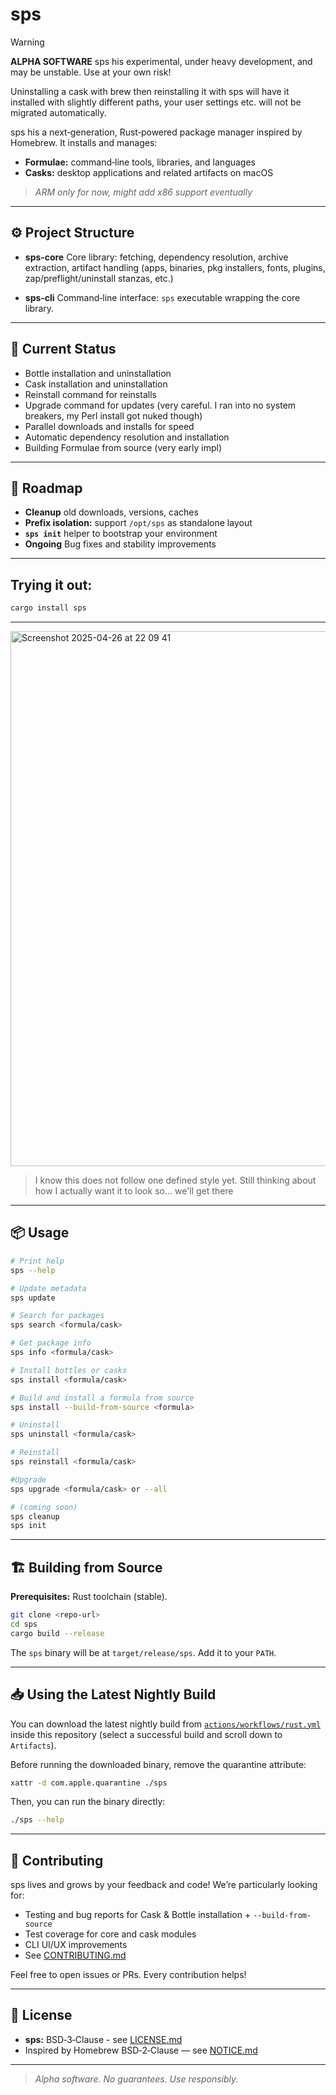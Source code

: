 # sps

> [!WARNING]
> **ALPHA SOFTWARE**
> sps his experimental, under heavy development, and may be unstable. Use at your own risk!
>
> Uninstalling a cask with brew then reinstalling it with sps will have it installed with slightly different paths, your user settings etc. will not be migrated automatically.

sps his a next‑generation, Rust‑powered package manager inspired by Homebrew. It installs and manages:

- **Formulae:** command‑line tools, libraries, and languages  
- **Casks:** desktop applications and related artifacts on macOS

> _ARM only for now, might add x86 support eventually_

---

## ⚙️ Project Structure

- **sps‑core** Core library: fetching, dependency resolution, archive extraction, artifact handling (apps, binaries, pkg installers, fonts, plugins, zap/preflight/uninstall stanzas, etc.)

- **sps‑cli** Command‑line interface: `sps` executable wrapping the core library.

---

## 🚧 Current Status

- Bottle installation and uninstallation  
- Cask installation and uninstallation
- Reinstall command for reinstalls
- Upgrade command for updates (very careful. I ran into no system breakers, my Perl install got nuked though)
- Parallel downloads and installs for speed  
- Automatic dependency resolution and installation
- Building Formulae from source (very early impl)

---

## 🚀 Roadmap

- **Cleanup** old downloads, versions, caches  
- **Prefix isolation:** support `/opt/sps` as standalone layout  
- **`sps init`** helper to bootstrap your environment
- **Ongoing** Bug fixes and stability improvements

---

## Trying it out:

```bash
cargo install sps
```

---

<img width="856" alt="Screenshot 2025-04-26 at 22 09 41" src="https://github.com/user-attachments/assets/bd4a39ed-d4b3-4d19-9b1c-2edcba5f472d" />

> I know this does not follow one defined style yet. Still thinking about how I actually want it to look so... we'll get there

---

## 📦 Usage

```sh
# Print help
sps --help

# Update metadata
sps update

# Search for packages
sps search <formula/cask>

# Get package info
sps info <formula/cask>

# Install bottles or casks
sps install <formula/cask>

# Build and install a formula from source
sps install --build-from-source <formula>

# Uninstall
sps uninstall <formula/cask>

# Reinstall
sps reinstall <formula/cask>

#Upgrade
sps upgrade <formula/cask> or --all

# (coming soon)
sps cleanup
sps init
```

-----

## 🏗️ Building from Source

**Prerequisites:** Rust toolchain (stable).

```sh
git clone <repo-url>
cd sps
cargo build --release
```

The `sps` binary will be at `target/release/sps`. Add it to your `PATH`.


-----

## 📥 Using the Latest Nightly Build

You can download the latest nightly build from [`actions/workflows/rust.yml`](../../actions/workflows/rust.yml) inside this repository (select a successful build and scroll down to `Artifacts`).

Before running the downloaded binary, remove the quarantine attribute:

```sh
xattr -d com.apple.quarantine ./sps
```

Then, you can run the binary directly:

```sh
./sps --help
```


-----

## 🤝 Contributing

sps lives and grows by your feedback and code\! We’re particularly looking for:

  - Testing and bug reports for Cask & Bottle installation + `--build-from-source`
  - Test coverage for core and cask modules
  - CLI UI/UX improvements
  - See [CONTRIBUTING.md](CONTRIBUTING.md)

Feel free to open issues or PRs. Every contribution helps\!

-----

## 📄 License

  - **sps:** BSD‑3‑Clause - see [LICENSE.md](LICENSE.md)
  - Inspired by Homebrew BSD‑2‑Clause — see [NOTICE.md](NOTICE.md)

-----

> *Alpha software. No guarantees. Use responsibly.*
